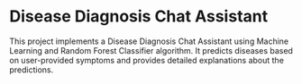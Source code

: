 # Disease Diagnosis Chat Assistant

This project implements a Disease Diagnosis Chat Assistant using Machine Learning and Random Forest Classifier algorithm. It predicts diseases based on user-provided symptoms and provides detailed explanations about the predictions.
